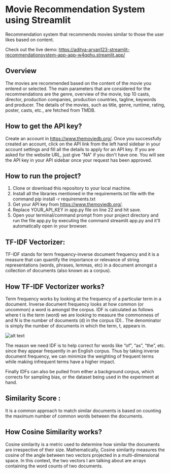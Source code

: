 # Movie Recommendation System using Streamlit

Recommendation system that recommends movies similar to those the user likes based on content.

Check out the live demo: https://aditya-aryan123-streamlit-recommendationsystem-app-app-w4qqhu.streamlit.app/


## Overview

The movies are recommended based on the content of the movie you entered or selected. The main parameters that are considered for the recommendations are the genre, overview of the movie, top 10 casts, director, production companies, production countries, tagline, keywords and producer. The details of the movies, such as title, genre, runtime, rating, poster, casts, etc., are fetched from TMDB.


## How to get the API key?

Create an account in https://www.themoviedb.org/. Once you successfully created an account, click on the API link from the left hand sidebar in your account settings and fill all the details to apply for an API key. If you are asked for the website URL, just give "NA" if you don't have one. You will see the API key in your API sidebar once your request has been approved.


## How to run the project?

1. Clone or download this repository to your local machine.
2. Install all the libraries mentioned in the requirements.txt file with the command pip install -r requirements.txt
3. Get your API key from https://www.themoviedb.org/.
4. Replace YOUR_API_KEY in app.py file on line 22 and hit save.
5. Open your terminal/command prompt from your project directory and run the file app.py by executing the command streamlit app.py and it'll automatically open in your browser.


## TF-IDF Vectorizer:

TF-IDF stands for term frequency-inverse document frequency and it is a measure that can quantify the importance or relevance of string representations (words, phrases, lemmas, etc)  in a document amongst a collection of documents (also known as a corpus).

## How TF-IDF Vectorizer works?

Term frequency works by looking at the frequency of a particular term in a document. Inverse document frequency looks at how common (or uncommon) a word is amongst the corpus. IDF is calculated as follows where t is the term (word) we are looking to measure the commonness of and N is the number of documents (d) in the corpus (D).. The denominator is simply the number of documents in which the term, t, appears in. 

 ![alt text](https://ecm.capitalone.com/WCM/tech/tf-idf-1.png)

The reason we need IDF is to help correct for words like “of”, “as”, “the”, etc. since they appear frequently in an English corpus. Thus by taking inverse document frequency, we can minimize the weighting of frequent terms while making infrequent terms have a higher impact.

Finally IDFs can also be pulled from either a background corpus, which corrects for sampling bias, or the dataset being used in the experiment at hand.

## Similarity Score :

It is a common approach to match similar documents is based on counting the maximum number of common words between the documents.


## How Cosine Similarity works?

Cosine similarity is a metric used to determine how similar the documents are irrespective of their size.
Mathematically, Cosine similarity measures the cosine of the angle between two vectors projected in a multi-dimensional space.
In this context, the two vectors I am talking about are arrays containing the word counts of two documents.
